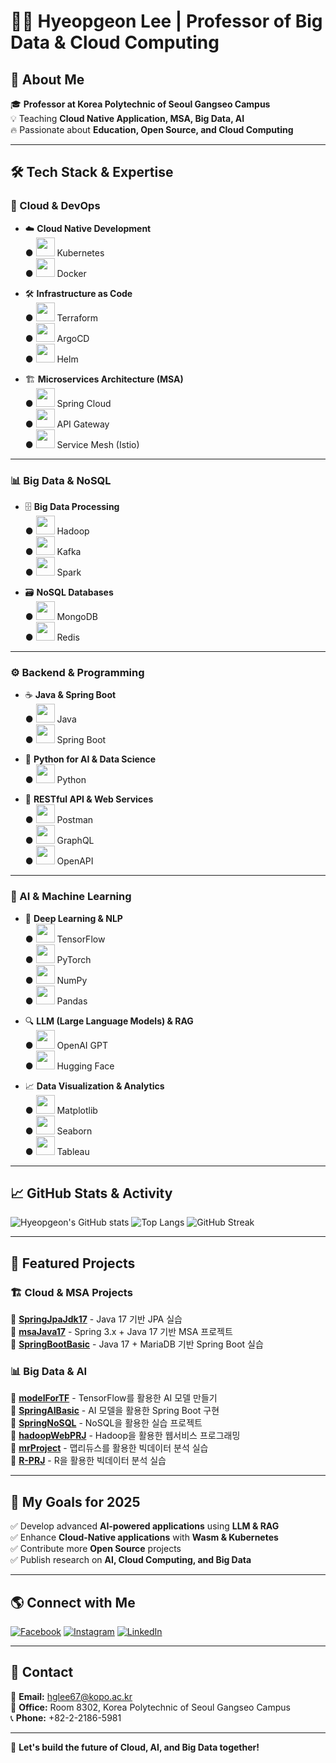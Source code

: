 # 👨‍🏫 Hyeopgeon Lee | Professor of Big Data & Cloud Computing



## 🚀 About Me
🎓 **Professor at Korea Polytechnic of Seoul Gangseo Campus**  
💡 Teaching **Cloud Native Application, MSA, Big Data, AI**  
🔥 Passionate about **Education, Open Source, and Cloud Computing**  

---

## 🛠️ Tech Stack & Expertise

### 📡 Cloud & DevOps
- ☁️ **Cloud Native Development**  
  ● <img src="https://cdn.jsdelivr.net/gh/devicons/devicon/icons/kubernetes/kubernetes-plain.svg" width="30"/> Kubernetes  
  ● <img src="https://cdn.jsdelivr.net/gh/devicons/devicon/icons/docker/docker-original.svg" width="30"/> Docker  

- 🛠 **Infrastructure as Code**  
  ● <img src="https://cdn.jsdelivr.net/gh/devicons/devicon/icons/terraform/terraform-original.svg" width="30"/> Terraform  
  ● <img src="https://upload.wikimedia.org/wikipedia/commons/3/3d/Argo-logo.png" width="30"/> ArgoCD  
  ● <img src="https://helm.sh/img/helm.svg" width="30"/> Helm  

- 🏗 **Microservices Architecture (MSA)**  
  ● <img src="https://cdn.jsdelivr.net/gh/devicons/devicon/icons/spring/spring-original.svg" width="30"/> Spring Cloud  
  ● <img src="https://cdn.jsdelivr.net/gh/devicons/devicon/icons/nginx/nginx-original.svg" width="30"/> API Gateway  
  ● <img src="https://istio.io/latest/img/logo.svg" width="30"/> Service Mesh (Istio)  

---

### 📊 Big Data & NoSQL
- 🗄 **Big Data Processing**  
  ● <img src="https://cdn.jsdelivr.net/gh/devicons/devicon/icons/hadoop/hadoop-original.svg" width="30"/> Hadoop  
  ● <img src="https://cdn.jsdelivr.net/gh/devicons/devicon/icons/apachekafka/apachekafka-original.svg" width="30"/> Kafka  
  ● <img src="https://upload.wikimedia.org/wikipedia/commons/f/f3/Apache_Spark_logo.svg" width="30"/> Spark  

- 🗃 **NoSQL Databases**  
  ● <img src="https://cdn.jsdelivr.net/gh/devicons/devicon/icons/mongodb/mongodb-original.svg" width="30"/> MongoDB  
  ● <img src="https://cdn.jsdelivr.net/gh/devicons/devicon/icons/redis/redis-original.svg" width="30"/> Redis  

---

### ⚙️ Backend & Programming
- ☕ **Java & Spring Boot**  
  ● <img src="https://cdn.jsdelivr.net/gh/devicons/devicon/icons/java/java-original.svg" width="30"/> Java  
  ● <img src="https://cdn.jsdelivr.net/gh/devicons/devicon/icons/spring/spring-original.svg" width="30"/> Spring Boot  

- 🐍 **Python for AI & Data Science**  
  ● <img src="https://cdn.jsdelivr.net/gh/devicons/devicon/icons/python/python-original.svg" width="30"/> Python  

- 📡 **RESTful API & Web Services**  
  ● <img src="https://www.vectorlogo.zone/logos/getpostman/getpostman-icon.svg" width="30"/> Postman  
  ● <img src="https://cdn.jsdelivr.net/gh/devicons/devicon/icons/graphql/graphql-plain.svg" width="30"/> GraphQL  
  ● <img src="https://upload.wikimedia.org/wikipedia/commons/d/db/OpenAPI_Logo_Pantone.svg" width="30"/> OpenAPI  

---

### 🤖 AI & Machine Learning
- 🧠 **Deep Learning & NLP**  
  ● <img src="https://cdn.jsdelivr.net/gh/devicons/devicon/icons/tensorflow/tensorflow-original.svg" width="30"/> TensorFlow  
  ● <img src="https://cdn.jsdelivr.net/gh/devicons/devicon/icons/pytorch/pytorch-original.svg" width="30"/> PyTorch  
  ● <img src="https://cdn.jsdelivr.net/gh/devicons/devicon/icons/numpy/numpy-original.svg" width="30"/> NumPy  
  ● <img src="https://cdn.jsdelivr.net/gh/devicons/devicon/icons/pandas/pandas-original.svg" width="30"/> Pandas  

- 🔍 **LLM (Large Language Models) & RAG**  
  ● <img src="https://upload.wikimedia.org/wikipedia/commons/4/4f/OpenAI_Logo.svg" width="30"/> OpenAI GPT  
  ● <img src="https://upload.wikimedia.org/wikipedia/commons/1/1b/Hugging_Face_logo.svg" width="30"/> Hugging Face  

- 📈 **Data Visualization & Analytics**  
  ● <img src="https://matplotlib.org/stable/_static/logo2_compressed.svg" width="30"/> Matplotlib  
  ● <img src="https://seaborn.pydata.org/_images/logo-tall-lightbg.svg" width="30"/> Seaborn  
  ● <img src="https://cdn.jsdelivr.net/gh/devicons/devicon/icons/tableau/tableau-original.svg" width="30"/> Tableau  



---

## 📈 GitHub Stats & Activity
![Hyeopgeon's GitHub stats](https://github-readme-stats.vercel.app/api?username=Hyeopgeon-Lee&show_icons=true&theme=tokyonight)
![Top Langs](https://github-readme-stats.vercel.app/api/top-langs/?username=Hyeopgeon-Lee&layout=compact&theme=radical)
![GitHub Streak](https://streak-stats.demolab.com?user=Hyeopgeon-Lee&theme=radical)

---

## 📌 Featured Projects
### 🏗️ **Cloud & MSA Projects**
🔹 [**SpringJpaJdk17**](https://github.com/Hyeopgeon-Lee/SpringJpaJdk17) - Java 17 기반 JPA 실습  
🔹 [**msaJava17**](https://github.com/Hyeopgeon-Lee/msaJava17) - Spring 3.x + Java 17 기반 MSA 프로젝트  
🔹 [**SpringBootBasic**](https://github.com/Hyeopgeon-Lee/SpringBootBasic) - Java 17 + MariaDB 기반 Spring Boot 실습  

### 📊 **Big Data & AI**
🔹 [**modelForTF**](https://github.com/Hyeopgeon-Lee/modelForTF) - TensorFlow를 활용한 AI 모델 만들기  
🔹 [**SpringAIBasic**](https://github.com/Hyeopgeon-Lee/SpringAIBasic) - AI 모델을 활용한 Spring Boot 구현  
🔹 [**SpringNoSQL**](https://github.com/Hyeopgeon-Lee/SpringNoSQL) - NoSQL을 활용한 실습 프로젝트  
🔹 [**hadoopWebPRJ**](https://github.com/Hyeopgeon-Lee/hadoopWebPRJ) - Hadoop을 활용한 웹서비스 프로그래밍  
🔹 [**mrProject**](https://github.com/Hyeopgeon-Lee/mrProject) - 맵리듀스를 활용한 빅데이터 분석 실습  
🔹 [**R-PRJ**](https://github.com/Hyeopgeon-Lee/R-PRJ) - R을 활용한 빅데이터 분석 실습  


---

## 🎯 My Goals for 2025
✅ Develop advanced **AI-powered applications** using **LLM & RAG**  
✅ Enhance **Cloud-Native applications** with **Wasm & Kubernetes**  
✅ Contribute more **Open Source** projects  
✅ Publish research on **AI, Cloud Computing, and Big Data**  

---

## 🌎 Connect with Me
[![Facebook](https://img.shields.io/badge/Facebook-1877F2?style=flat-square&logo=facebook&logoColor=white)](https://www.facebook.com/hyeopgeon.lee)
[![Instagram](https://img.shields.io/badge/Instagram-E4405F?style=flat-square&logo=instagram&logoColor=white)](https://www.instagram.com/hyeopgeon)
[![LinkedIn](https://img.shields.io/badge/LinkedIn-0A66C2?style=flat-square&logo=linkedin&logoColor=white)](https://www.linkedin.com/in/hyeopgeon-lee)

---

## 📧 Contact
📩 **Email:** hglee67@kopo.ac.kr  
📍 **Office:** Room 8302, Korea Polytechnic of Seoul Gangseo Campus  
📞 **Phone:** +82-2-2186-5981  

---

🚀 **Let's build the future of Cloud, AI, and Big Data together!**  
